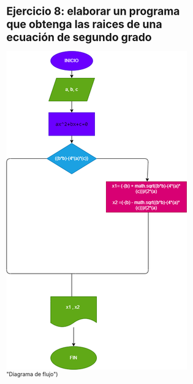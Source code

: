 # Ejercicio 8: elaborar un programa que obtenga las raices de una ecuación de segundo grado

![Diagrama de flujo](diagrama.png) "Diagrama de flujo")